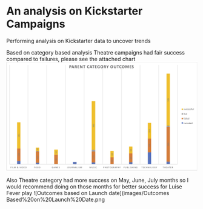 # An analysis on Kickstarter Campaigns
Performing analysis on Kickstarter data to uncover trends

Based on category based analysis Theatre campaigns had fair success compared to failures, please see the attached chart ![Parent Category Outcomes.png](images/Parent%20Category%20Outcomes.png)

Also Theatre category had more success on May, June, July months so I would recommend doing on those months for better success for Luise Fever play ![Outcomes based on Launch date](images/Outcomes Based%20on%20Launch%20Date.png
